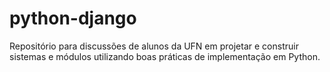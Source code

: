 # python-django
Repositório para discussões de alunos da UFN em projetar e construir sistemas e módulos utilizando boas práticas de implementação em Python.

